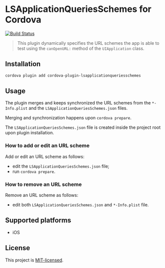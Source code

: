 # LSApplicationQueriesSchemes for Cordova

[![Build Status](https://travis-ci.org/adriano-di-giovanni/cordova-plugin-LSApplicationQueriesSchemes.svg?branch=master)](https://travis-ci.org/adriano-di-giovanni/cordova-plugin-LSApplicationQueriesSchemes)

> This plugin dynamically specifies the URL schemes the app is able to test using the `canOpenURL:` method of the `UIApplication` class.

## Installation

```bash
cordova plugin add cordova-plugin-lsapplicationqueriesschemes
```

## Usage

The plugin merges and keeps synchronized the URL schemes from the `*-Info.plist` and the `LSApplicationQueriesSchemes.json` files.

Merging and synchronization happens upon `cordova prepare`.

The `LSApplicationQueriesSchemes.json` file is created inside the project root upon plugin installation.

### How to add or edit an URL scheme

Add or edit an URL scheme as follows:

* edit the `LSApplicationQueriesSchemes.json` file;
* run `cordova prepare`.

### How to remove an URL scheme

Remove an URL scheme as follows:

* edit both `LSApplicationQueriesSchemes.json` and `*-Info.plist` file.

## Supported platforms

* iOS

## License

This project is [MIT-licensed](https://github.com/adriano-di-giovanni/cordova-plugin-enable-multidex/blob/master/LICENSE).
